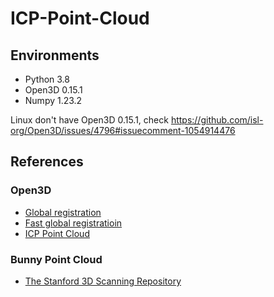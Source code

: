 # ICP-Point-Cloud
## Environments
 - Python 3.8
 - Open3D 0.15.1
 - Numpy 1.23.2
 
 Linux don't have Open3D 0.15.1, check https://github.com/isl-org/Open3D/issues/4796#issuecomment-1054914476
 
## References
### Open3D
 - [Global registration](http://www.open3d.org/docs/release/tutorial/pipelines/global_registration.html#Global-registration)
 - [Fast global registratioin](http://www.open3d.org/docs/release/tutorial/pipelines/global_registration.html#Fast-global-registration)
 - [ICP Point Cloud](http://www.open3d.org/docs/release/tutorial/pipelines/icp_registration.html)
  
### Bunny Point Cloud
 - [The Stanford 3D Scanning Repository](https://graphics.stanford.edu/data/3Dscanrep/)
